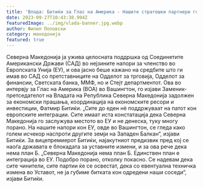 ```yaml
---
title: 'Влада: Битиќи за Глас на Америка - Нашите стратешки партнери го забележуваат и поддржуваат нашиот прогрес кон Европската Унија - 27 СЕПТЕМВРИ 2023'
date: 2023-09-27T10:43:38.994Z
featuredImage: ../img/vlada-banner.jpg.webp
author: Филип Поповски
category: македонија
featured: true
---
```

Северна Македонија ја ужива целосната поддршка од Соединетите Американски Држави (САД) во нејзините напори за членство во Европската Унија (ЕУ), и ова јасно беше кажано на средбите што ги имав во САД со претставниците на Одделот за трговија, Одделот за финансии, Светската банка, ММФ, но и Стејт департментот.
Ова во интервју за Глас на Америка (ВОА) во Вашингтон, го изјави Заменик-претседателот на Владата на Република Северна Македонија задолжен за економски прашања, координација на економските ресори и инвестиции, Фатмир Битиќи.
„Сите до еден нè поддржуваат на патот кон европските интеграции. Сите имаат иста констатација дека Северна Македонија го заслужува местото во ЕУ и не денеска, туку многу порано. На нашите напори кон ЕУ, овде во Вашингтон, се гледа како голем исчекор наспроти другите земји на Западен Балкан“, изјави Битиќи.
За вицепремиерот Битиќи, најакутниот предизвик пред кој се наоѓа државата е блокадата за уставните измени, и за ова рече дека нема план Б.
„Северна Македонија нема план Б. Единствен план е интеграција во ЕУ. Подобро порано, отколку покасно. Се надевам дека сите чинители, сите партии ќе се освестат, дека со евентуална техничка измена во Уставот, не ја губиме битката кон одредени наши соседи“, изјави Битиќи.
